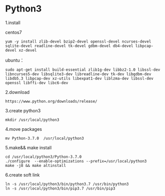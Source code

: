 # Python3 

1.install 

centos7

```
yum -y install zlib-devel bzip2-devel openssl-devel ncurses-devel sqlite-devel readline-devel tk-devel gdbm-devel db4-devel libpcap-devel xz-devel
```

ubuntu：

```
sudo apt-get install build-essential zlib1g-dev libbz2-1.0 libssl-dev libncurses5-dev libsqlite3-dev libreadline-dev tk-dev libgdbm-dev libdb5.3 libpcap-dev xz-utils libexpat1-dev liblzma-dev libssl-dev openssl libffi-dev libc6-dev
```

2.download

```
https://www.python.org/downloads/release/
```

3.create  python3

```
mkdir /usr/local/python3
```

4.move packages

```
mv Python-3.7.0  /usr/local/python3
```

5.make&& make install

```
cd /usr/local/python3/Python-3.7.0  
./configure  --enable-optimizations --prefix=/usr/local/python3
make -j8 && make altinstall
```

6.create soft link

```
ln -s /usr/local/python3/bin/python3.7 /usr/bin/python3
ln -s /usr/local/python3/bin/pip3.7 /usr/bin/pip3
```

